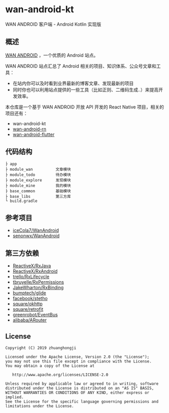 # wan-android-kt

WAN ANDROID 客户端 - Android Kotlin 实现版


## 概述

[WAN ANDROID](http://www.wanandroid.com/) ，一个优质的 Android 站点。

WAN ANDROID 站点汇总了 Android 相关的项目、知识体系、公众号文章和工具：

* 在站内你可以及时看到业界最新的博客文章、发现最新的项目
* 同时你也可以利用站点提供的一些工具（比如正则、二维码生成..）来提高开发效率。

本仓库是一个基于 WAN ANDROID 开放 API 开发的 React Native 项目，相关的项目还有：

* wan-android-kt
* [wan-android-rn](https://github.com/zhuanghongji/wan-android-rn)
* [wan-android-flutter](https://github.com/zhuanghongji/wan-android-flutter)


## 代码结构

```
├ app
├ module_wan          文章模块
├ module_todo         待办模块
├ module_explore      发现模块
├ module_mine         我的模块
├ base_common         基础模块
├ base_libs           第三方库
└ build.gradle
```


## 参考项目

* [iceCola7/WanAndroid](https://github.com/iceCola7/WanAndroid)
* [senonwx/WanAndroid](https://github.com/senonwx/WanAndroid)



## 第三方依赖

* [ReactiveX/RxJava](https://github.com/ReactiveX/RxJava)
* [ReactiveX/RxAndroid](https://github.com/ReactiveX/RxAndroid)
* [trello/RxLifecycle](https://github.com/trello/RxLifecycle)
* [tbruyelle/RxPermissions](https://github.com/tbruyelle/RxPermissions)
* [JakeWharton/RxBinding](https://github.com/JakeWharton/RxBinding)
* [bumptech/glide](https://github.com/bumptech/glide)
* [facebook/stetho](https://github.com/facebook/stetho)
* [square/okhttp](https://github.com/square/okhttp)
* [square/retrofit](https://github.com/square/retrofit)
* [greenrobot/EventBus](https://github.com/greenrobot/EventBus)
* [alibaba/ARouter](https://github.com/alibaba/ARouter)


## License

```
Copyright (C) 2019 zhuanghongji

Licensed under the Apache License, Version 2.0 (the "License");
you may not use this file except in compliance with the License.
You may obtain a copy of the License at

   http://www.apache.org/licenses/LICENSE-2.0

Unless required by applicable law or agreed to in writing, software
distributed under the License is distributed on an "AS IS" BASIS,
WITHOUT WARRANTIES OR CONDITIONS OF ANY KIND, either express or implied.
See the License for the specific language governing permissions and
limitations under the License.
```

